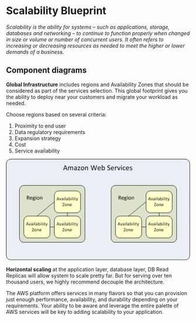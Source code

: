# Scalability Blueprint

_Scalability is the ability for systems – such as applications, storage, databases and networking – to continue to function properly when changed in size or volume or number of concurrent users. It often refers to increasing or decreasing resources as needed to meet the higher or lower demands of a business._

## Component diagrams

**Global Infrastructure** includes regions and Availability Zones that should be considered as part of the services selection. This global footprint gives you the ability to deploy near your customers and migrate your workload as needed.

Choose regions based on several criteria:

1. Proximity to end user
2. Data regulatory requirements
3. Expansion strategy
4. Cost
5. Service availability

![](./images/image001.png)


**Horizontal scaling** at the application layer, database layer, DB Read Replicas will allow system to scale pretty far. But for serving over ten thousand users, we highly recommend decouple the architecture.

The AWS platform offers services in many flavors so that you can provision just enough performance, availability, and durability depending on your requirements. Your ability to be aware and leverage the entire palette of AWS services will be key to adding scalability to your application.